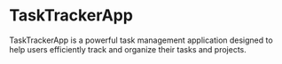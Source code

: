 # TaskTrackerApp
TaskTrackerApp is a powerful task management application designed to help users efficiently track and organize their tasks and projects.
